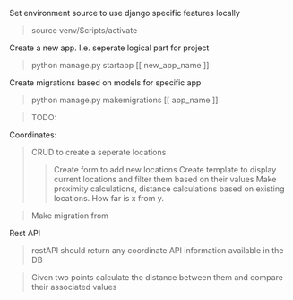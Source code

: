 Set environment source to use django specific features locally
> source venv/Scripts/activate

Create a new app. I.e. seperate logical part for project
> python manage.py startapp [[ new_app_name ]]

Create migrations based on models for specific app 
> python manage.py makemigrations [[ app_name ]]



>TODO:

Coordinates:
>CRUD to create a seperate locations
>>Create form to add new locations
>>Create template to display current locations and filter them based on their values
>>Make proximity calculations, distance calculations based on existing locations. How far is x from y.

>Make migration from 

Rest API

>restAPI should return any coordinate API information available in the DB

>Given two points calculate the distance between them and compare their associated values
